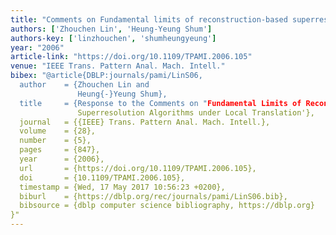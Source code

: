 ```yaml
---
title: "Comments on Fundamental limits of reconstruction-based superresolution algorithms under local translation"
authors: ['Zhouchen Lin', 'Heung-Yeung Shum']
authors-key: ['linzhouchen', 'shumheungyeung']
year: "2006"
article-link: "https://doi.org/10.1109/TPAMI.2006.105"
venue: "IEEE Trans. Pattern Anal. Mach. Intell."
bibex: "@article{DBLP:journals/pami/LinS06,
  author    = {Zhouchen Lin and
               Heung{-}Yeung Shum},
  title     = {Response to the Comments on "Fundamental Limits of Reconstruction-Based
               Superresolution Algorithms under Local Translation'},
  journal   = {{IEEE} Trans. Pattern Anal. Mach. Intell.},
  volume    = {28},
  number    = {5},
  pages     = {847},
  year      = {2006},
  url       = {https://doi.org/10.1109/TPAMI.2006.105},
  doi       = {10.1109/TPAMI.2006.105},
  timestamp = {Wed, 17 May 2017 10:56:23 +0200},
  biburl    = {https://dblp.org/rec/journals/pami/LinS06.bib},
  bibsource = {dblp computer science bibliography, https://dblp.org}
}"
---
```

